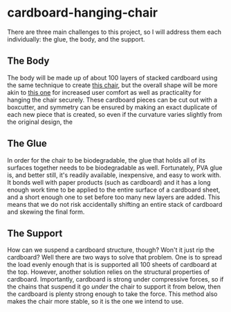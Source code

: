 # cardboard-hanging-chair

There are three main challenges to this project, so I will address them each individually: the glue, the body, and the support.
## The Body
The body will be made up of about 100 layers of stacked cardboard using the same technique to create [this chair](https://cdn.incollect.com/sites/default/files/zoom/Vintage-Corrugated-Cardboard-Chair-164900-211962.jpg), but the overall shape will be more akin to [this one](https://cdn.homecrux.com/wp-content/uploads/2015/10/MC205_2.jpg) for increased user comfort as well as practicality for hanging the chair securely. These cardboard pieces can be cut out with a boxcutter, and symmetry can be ensured by making an exact duplicate of each new piece that is created, so even if the curvature varies slightly from the original design, the 

## The Glue
In order for the chair to be biodegradable, the glue that holds all of its surfaces together needs to be biodegradable as well. Fortunately, PVA glue is, and better still, it's readily available, inexpensive, and easy to work with. It bonds well with paper products (such as cardboard) and it has a long enough work time to be applied to the entire surface of a cardboard sheet, and a short enough one to set before too many new layers are added. This means that we do not risk accidentally shifting an entire stack of cardboard and skewing the final form. 

## The Support
How can we suspend a cardboard structure, though? Won't it just rip the cardboard? Well there are two ways to solve that problem. One is to spread the load evenly enough that is is supported all 100 sheets of cardboard at the top. However, another solution relies on the structural properties of cardboard. Importantly, cardboard is strong under compressive forces, so if the chains that suspend it go _under_ the chair to support it from below, then the cardboard is plenty strong enough to take the force. This method also makes the chair more stable, so it is the one we intend to use. 
